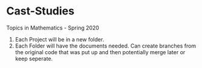 # Cast-Studies
Topics in Mathematics - Spring 2020

1) Each Project will be in a new folder.
2) Each Folder will have the documents needed. Can create branches from the original code that was put up and then potentially
merge later or keep seperate.
